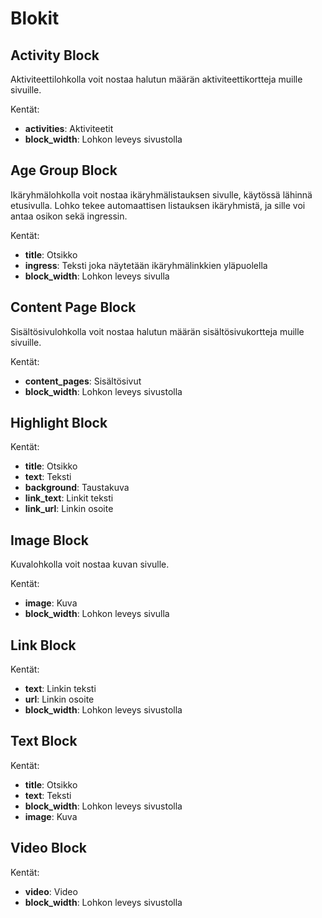 # Blokit

## Activity Block

Aktiviteettilohkolla voit nostaa halutun määrän aktiviteettikortteja muille sivuille.

Kentät:
- **activities**: Aktiviteetit 
- **block_width**: Lohkon leveys sivustolla

## Age Group Block

Ikäryhmälohkolla voit nostaa ikäryhmälistauksen sivulle, käytössä lähinnä etusivulla. Lohko tekee automaattisen listauksen ikäryhmistä, ja sille voi antaa osikon sekä ingressin.

Kentät:
- **title**: Otsikko
- **ingress**: Teksti joka näytetään ikäryhmälinkkien yläpuolella
- **block_width**: Lohkon leveys sivulla

## Content Page Block

Sisältösivulohkolla voit nostaa halutun määrän sisältösivukortteja muille sivuille.

Kentät:
- **content_pages**: Sisältösivut
- **block_width**: Lohkon leveys sivustolla

## Highlight Block

Kentät:
- **title**: Otsikko
- **text**: Teksti
- **background**: Taustakuva
- **link_text**: Linkit teksti
- **link_url**: Linkin osoite

## Image Block

Kuvalohkolla voit nostaa kuvan sivulle.

Kentät:
- **image**: Kuva
- **block_width**: Lohkon leveys sivulla

## Link Block

Kentät:
- **text**: Linkin teksti
- **url**: Linkin osoite
- **block_width**: Lohkon leveys sivustolla

## Text Block

Kentät:
- **title**: Otsikko
- **text**: Teksti
- **block_width**: Lohkon leveys sivustolla
- **image**: Kuva

## Video Block

Kentät:
- **video**: Video
- **block_width**: Lohkon leveys sivustolla